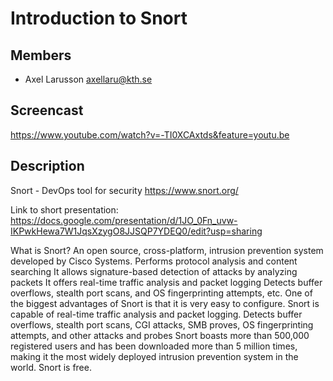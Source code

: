# Introduction to Snort 

## Members

- Axel Larusson <axellaru@kth.se>

## Screencast 
https://www.youtube.com/watch?v=-TI0XCAxtds&feature=youtu.be

## Description
  
Snort - DevOps tool for security https://www.snort.org/

Link to short presentation:
https://docs.google.com/presentation/d/1JO_0Fn_uvw-IKPwkHewa7W1JqsXzygO8JJSQP7YDEQ0/edit?usp=sharing

What is Snort? 
An open source, cross-platform, intrusion prevention system developed by Cisco Systems.
Performs protocol analysis and content searching
It allows signature-based detection of attacks by analyzing packets
It offers real-time traffic analysis and packet logging
Detects buffer overflows, stealth port scans, and OS fingerprinting attempts, etc.
One of the biggest advantages of Snort is that it is very easy to configure.
Snort is capable of real-time traffic analysis and packet logging.
Detects buffer overflows, stealth port scans, CGI attacks, SMB proves, OS fingerprinting attempts, and other attacks and probes
Snort boasts more than 500,000 registered users and has been downloaded more than 5 million times, making it the most widely deployed intrusion prevention system in the world.
Snort is free.
